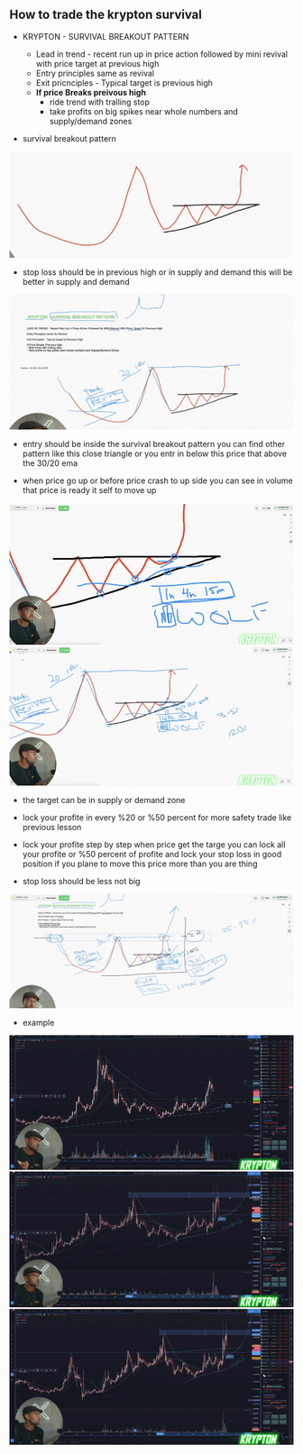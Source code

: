 ## How to trade the krypton survival

* KRYPTON - SURVIVAL BREAKOUT PATTERN

  * Lead in trend - recent run up in price action followed by mini revival with price target at previous high 
  * Entry principles same as revival
  * Exit pricnciples - Typical target is previous high
  * **If price Breaks preivous high**
    * ride trend with tralling stop
    * take profits on big spikes near whole numbers and supply/demand zones


* survival breakout pattern
  
![image](images/38.png)

* stop loss should be in previous high or in supply and demand this will be better in supply and demand

![image](images/37.png)

* entry should be inside the survival breakout pattern you can find other pattern like this close triangle or you entr in below this price that above the 30/20 ema

* when  price go up or before price crash to up side you can see in volume that price is ready it self to move up

![image](images/39.png)
![image](images/40.png)

* the target can be in supply or demand zone 

* lock your profite in every %20 or %50 percent for more safety trade like previous lesson

* lock your profite step by step when price get the targe you can lock all your profite or %50 percent of profite and lock your stop loss in good position if you plane to move this price more than you are thing
  
* stop loss should be less not big


![image](images/41.png)

* example

![image](images/42.png)
![image](images/43.png)
![image](images/44.png)

